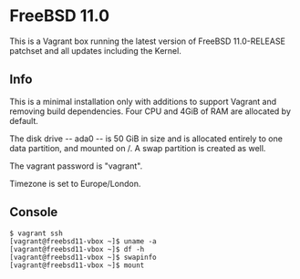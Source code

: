 # FreeBSD 11.0

This is a Vagrant box running the latest version of FreeBSD 11.0-RELEASE
patchset and all updates including the Kernel.

## Info

This is a minimal installation only with additions to support Vagrant 
and removing build dependencies. Four CPU and 4GiB of RAM are allocated 
by default. 

The disk drive -- ada0 -- is 50 GiB in size and is allocated entirely to
one data partition, and mounted on /. A swap partition is created as well.

The vagrant password is "vagrant". 

Timezone is set to Europe/London.

## Console
```
$ vagrant ssh
[vagrant@freebsd11-vbox ~]$ uname -a
[vagrant@freebsd11-vbox ~]$ df -h
[vagrant@freebsd11-vbox ~]$ swapinfo
[vagrant@freebsd11-vbox ~]$ mount
```

